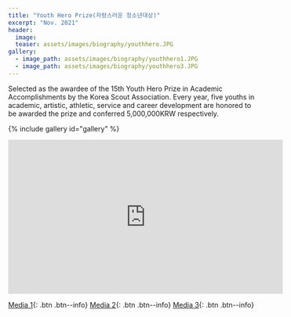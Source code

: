 ```yaml
---
title: "Youth Hero Prize(자랑스러운 청소년대상)"
excerpt: "Nov. 2021"
header:
  image: 
  teaser: assets/images/biography/youthhero.JPG
gallery:
  - image_path: assets/images/biography/youthhero1.JPG
  - image_path: assets/images/biography/youthhero3.JPG
---
```


Selected as the awardee of the 15th Youth Hero Prize in Academic Accomplishments by the Korea Scout Association. Every year, five youths in academic, artistic, athletic, service and career development are honored to be awarded the prize and conferred 5,000,000KRW respectively.

{% include gallery id="gallery"  %}

<iframe width="560" height="315" src="https://www.youtube.com/embed/gTPfROZaC80?controls=0" title="YouTube video player" frameborder="0" allow="accelerometer; autoplay; clipboard-write; encrypted-media; gyroscope; picture-in-picture" allowfullscreen></iframe>

[Media 1](https://www.breaknews.com/850109){: .btn .btn--info}
[Media 2](http://www.economytalk.kr/news/articleView.html?idxno=217440){: .btn .btn--info}
[Media 3](https://www.siminilbo.co.kr/news/newsview.php?ncode=1160292430641566){: .btn .btn--info}

